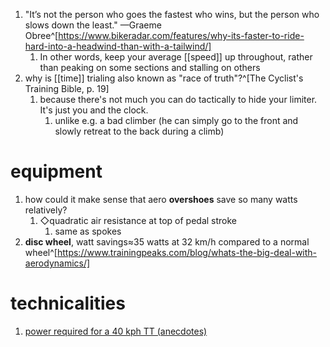 1. "It’s not the person who goes the fastest who wins, but the person who slows down the least." —Graeme Obree^[https://www.bikeradar.com/features/why-its-faster-to-ride-hard-into-a-headwind-than-with-a-tailwind/]
	1. In other words, keep your average [[speed]] up throughout, rather than peaking on some sections and stalling on others
2. why is [[time]] trialing also known as "race of truth"?^[The Cyclist's Training Bible, p. 19]
	1. because there's not much you can do tactically to hide your limiter. It's just you and the clock.
		1. unlike e.g. a bad climber (he can simply go to the front and slowly retreat to the back during a climb)

# equipment
1. how could it make sense that aero **overshoes** save so many watts relatively?
	1. ◇quadratic air resistance at top of pedal stroke
		1. same as spokes
2. **disc wheel**, watt savings≈35 watts at 32 km/h compared to a normal wheel^[https://www.trainingpeaks.com/blog/whats-the-big-deal-with-aerodynamics/]

# technicalities
1. [power required for a 40 kph TT (anecdotes)](https://www.trainerroad.com/forum/t/power-required-for-a-40kph-tt/64520)